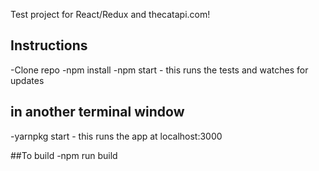 Test project for React/Redux and thecatapi.com!

## Instructions
  -Clone repo
  -npm install
  -npm start  - this runs the tests and watches for updates

## in another terminal window
  -yarnpkg start - this runs the app at localhost:3000


##To build
  -npm run build
